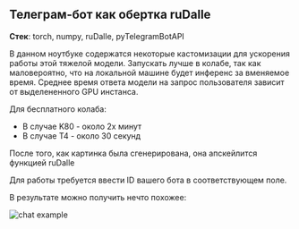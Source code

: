 ## Телеграм-бот как обертка ruDalle ##

**Стек**: torch, numpy, ruDalle, pyTelegramBotAPI

В данном ноутбуке содержатся некоторые кастомизации для ускорения работы этой тяжелой модели. Запускать лучше в колабе, так как маловероятно, что на локальной машине будет инференс за вменяемое время. Среднее время ответа модели на запрос пользователя зависит от выделененного GPU инстанса.  

Для бесплатного колаба: 
* В случае K80 - около 2х минут
* В случае T4 - около 30 секунд
 
После того, как картинка была сгенерирована, она апскейлится функцией ruDalle

 Для работы требуется ввести ID вашего бота в соответствующем поле.

В результате можно получить нечто похожее:

![chat example](./bot_chat.gif)
